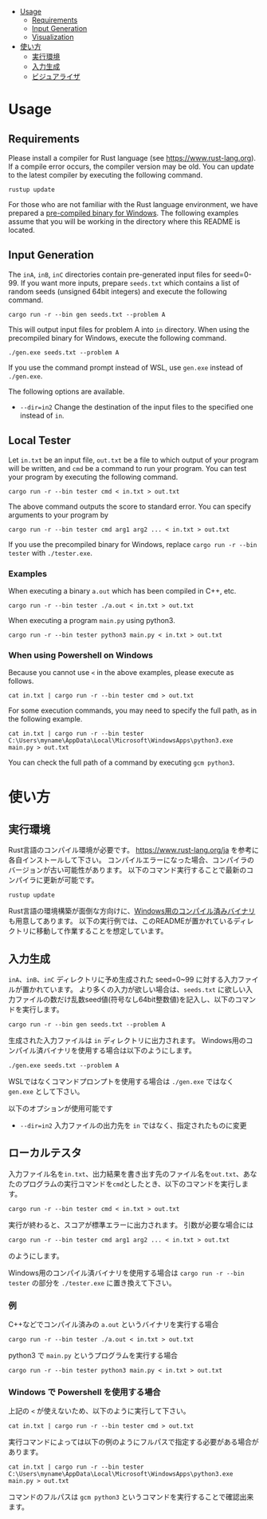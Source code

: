 - [Usage](#usage)
  - [Requirements](#requirements)
  - [Input Generation](#input-generation)
  - [Visualization](#visualization)
- [使い方](#%E4%BD%BF%E3%81%84%E6%96%B9)
  - [実行環境](#%E5%AE%9F%E8%A1%8C%E7%92%B0%E5%A2%83)
  - [入力生成](#%E5%85%A5%E5%8A%9B%E7%94%9F%E6%88%90)
  - [ビジュアライザ](#%E3%83%93%E3%82%B8%E3%83%A5%E3%82%A2%E3%83%A9%E3%82%A4%E3%82%B6)

# Usage

## Requirements
Please install a compiler for Rust language (see https://www.rust-lang.org).
If a compile error occurs, the compiler version may be old.
You can update to the latest compiler by executing the following command.
```
rustup update
```

For those who are not familiar with the Rust language environment, we have prepared a [pre-compiled binary for Windows](https://img.atcoder.jp/masters-final/J0K1b3rz_windows.zip).
The following examples assume that you will be working in the directory where this README is located.

## Input Generation
The `inA`, `inB`, `inC` directories contain pre-generated input files for seed=0-99.
If you want more inputs, prepare `seeds.txt` which contains a list of random seeds (unsigned 64bit integers) and execute the following command.
```
cargo run -r --bin gen seeds.txt --problem A
```
This will output input files for problem A into `in` directory.
When using the precompiled binary for Windows, execute the following command.
```
./gen.exe seeds.txt --problem A
```
If you use the command prompt instead of WSL, use `gen.exe` instead of `./gen.exe`.


The following options are available.

- `--dir=in2` Change the destination of the input files to the specified one instead of `in`.

## Local Tester
Let `in.txt` be an input file, `out.txt` be a file to which output of your program will be written, and `cmd` be a command to run your program.
You can test your program by executing the following command.
```
cargo run -r --bin tester cmd < in.txt > out.txt
```
The above command outputs the score to standard error.
You can specify arguments to your program by 
```
cargo run -r --bin tester cmd arg1 arg2 ... < in.txt > out.txt
```

If you use the precompiled binary for Windows, replace `cargo run -r --bin tester` with `./tester.exe`.

### Examples
When executing a binary `a.out` which has been compiled in C++, etc. 
```
cargo run -r --bin tester ./a.out < in.txt > out.txt
```

When executing a program `main.py` using python3.
```
cargo run -r --bin tester python3 main.py < in.txt > out.txt
```

### When using Powershell on Windows
Because you cannot use `<` in the above examples, please execute as follows.
```
cat in.txt | cargo run -r --bin tester cmd > out.txt
```

For some execution commands, you may need to specify the full path, as in the following example.
```
cat in.txt | cargo run -r --bin tester C:\Users\myname\AppData\Local\Microsoft\WindowsApps\python3.exe main.py > out.txt
```
You can check the full path of a command by executing `gcm python3`.

# 使い方

## 実行環境
Rust言語のコンパイル環境が必要です。
https://www.rust-lang.org/ja を参考に各自インストールして下さい。
コンパイルエラーになった場合、コンパイラのバージョンが古い可能性があります。
以下のコマンド実行することで最新のコンパイラに更新が可能です。
```
rustup update
```

Rust言語の環境構築が面倒な方向けに、[Windows用のコンパイル済みバイナリ](https://img.atcoder.jp/masters-final/J0K1b3rz_windows.zip)も用意してあります。
以下の実行例では、このREADMEが置かれているディレクトリに移動して作業することを想定しています。

## 入力生成
`inA`、`inB`、`inC` ディレクトリに予め生成された seed=0~99 に対する入力ファイルが置かれています。
より多くの入力が欲しい場合は、`seeds.txt` に欲しい入力ファイルの数だけ乱数seed値(符号なし64bit整数値)を記入し、以下のコマンドを実行します。
```
cargo run -r --bin gen seeds.txt --problem A
```
生成された入力ファイルは `in` ディレクトリに出力されます。
Windows用のコンパイル済バイナリを使用する場合は以下のようにします。
```
./gen.exe seeds.txt --problem A
```
WSLではなくコマンドプロンプトを使用する場合は `./gen.exe` ではなく `gen.exe` として下さい。

以下のオプションが使用可能です

- `--dir=in2` 入力ファイルの出力先を `in` ではなく、指定されたものに変更

## ローカルテスタ
入力ファイル名を`in.txt`、出力結果を書き出す先のファイル名を`out.txt`、あなたのプログラムの実行コマンドを`cmd`としたとき、以下のコマンドを実行します。

```
cargo run -r --bin tester cmd < in.txt > out.txt
```
実行が終わると、スコアが標準エラーに出力されます。
引数が必要な場合には
```
cargo run -r --bin tester cmd arg1 arg2 ... < in.txt > out.txt
```
のようにします。

Windows用のコンパイル済バイナリを使用する場合は `cargo run -r --bin tester` の部分を `./tester.exe` に置き換えて下さい。

### 例
C++などでコンパイル済みの `a.out` というバイナリを実行する場合
```
cargo run -r --bin tester ./a.out < in.txt > out.txt
```

python3 で `main.py` というプログラムを実行する場合
```
cargo run -r --bin tester python3 main.py < in.txt > out.txt
```

### Windows で Powershell を使用する場合
上記の `<` が使えないため、以下のように実行して下さい。
```
cat in.txt | cargo run -r --bin tester cmd > out.txt
```

実行コマンドによっては以下の例のようにフルパスで指定する必要がある場合があります。
```
cat in.txt | cargo run -r --bin tester C:\Users\myname\AppData\Local\Microsoft\WindowsApps\python3.exe main.py > out.txt
```
コマンドのフルパスは `gcm python3` というコマンドを実行することで確認出来ます。

